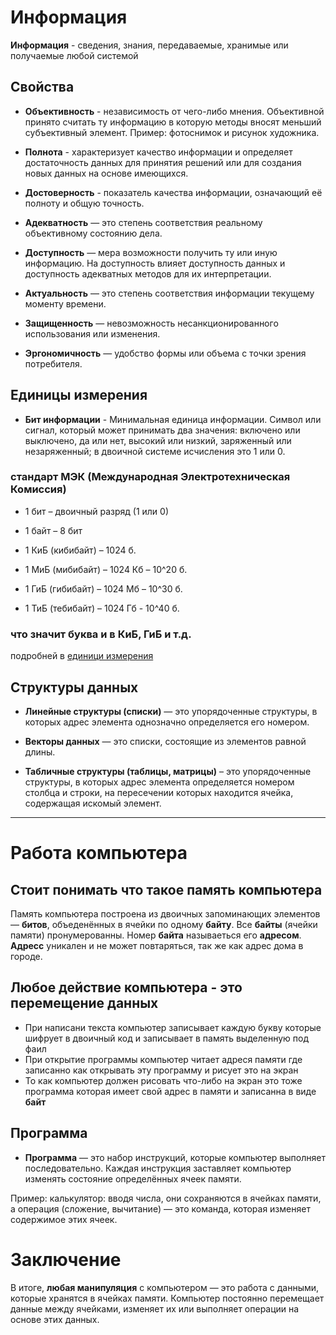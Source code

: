 <!-- Базовая теория информации, память, биты и байты (разжевать пиздриям что всё что в компе происходит это манипуляция памятью тупа, отдельными ячейками и массивами ячеек, а жылезо уже эту хуйню захардкожено интерпретирует, например рисует хуйню на мониторе -->

# Информация
**Информация** - сведения, знания, передаваемые, хранимые или получаемые любой системой

## Свойства
* **Объективность** - независимость от чего-либо мнения. Объективной принято считать ту информацию в которую методы вносят меньший субъективный элемент. 
Пример: фотоснимок и рисунок художника.

* **Полнота** - характеризует качество информации и определяет достаточность данных для принятия решений или для создания новых данных на основе имеющихся.

* **Достоверность** - показатель качества информации, означающий её полноту и общую точность.

* **Адекватность** — это степень соответствия реальному объективному состоянию дела.

* **Доступность** — мера возможности получить ту или иную информацию. На доступность влияет доступность данных и доступность адекватных методов для их интерпретации.

* **Актуальность** — это степень соответствия информации текущему моменту времени.

* **Защищенность** — невозможность несанкционированного использования или изменения.

* **Эргономичность** — удобство формы или объема с точки зрения потребителя.

## Единицы измерения

* **Бит информации** - Минимальная единица информации. Символ или сигнал, который может принимать два значения: включено или выключено, да или нет, высокий или низкий, заряженный или незаряженный; в двоичной системе исчисления это 1 или 0.

### стандарт МЭК (Международная Электротехническая Комиссия)
* 1 бит – двоичный разряд (1 или 0) 

* 1 байт – 8 бит 

* 1 КиБ (кибибайт) – 1024 б.

* 1 МиБ (мибибайт) – 1024 Кб – 10^20 б.

* 1 ГиБ (гибибайт) – 1024 Мб – 10^30 б.

* 1 ТиБ (тебибайт) – 1024 Гб - 10^40 б.

### что значит буква **и** в **КиБ**, **ГиБ** и т.д.
подробней в [единици измерения](MEASURE_UNITS.md)

## Структуры данных

* **Линейные структуры (списки)** — это упорядоченные структуры, в которых адрес элемента однозначно определяется его номером.

* **Векторы данных** — это списки, состоящие из элементов равной длины.

* **Табличные структуры (таблицы, матрицы)** – это упорядоченные структуры, в которых адрес элемента определяется номером столбца и строки, на пересечении которых находится ячейка, содержащая искомый элемент.

---

# Работа компьютера
## Стоит понимать что такое память компьютера
Память компьютера построена из двоичных запоминающих элементов — **битов**, объеденённых в ячейки по одному **байту**. Все **байты** (ячейки памяти) пронумерованны. Номер **байта** называеться его **адресом**. **Адресс** уникален и не может повтаряться, так же как адрес дома в городе.

## Любое действие компьютера - это перемещение данных
* При написани текста компьютер записывает каждую букву которые шифрует в двоичный код и записывает в память выделенную под фаил
* При открытие программы компьютер читает адреся памяти где записанно как открывать эту программу и рисует это на экран
* То как компьютер должен рисовать что-либо на экран это тоже программа которая имеет свой адрес в памяти и записанна в виде **байт**

## Программа 
* **Программа** — это набор инструкций, которые компьютер выполняет последовательно. Каждая инструкция заставляет компьютер изменять состояние определённых ячеек памяти.

Пример: калькулятор: вводя числа, они сохраняются в ячейках памяти, а операция (сложение, вычитание) — это команда, которая изменяет содержимое этих ячеек.

# Заключение
В итоге, **любая манипуляция** с компьютером — это работа с данными, которые хранятся в ячейках памяти. Компьютер постоянно перемещает данные между ячейками, изменяет их или выполняет операции на основе этих данных.

<!--
```
|                             ДВОЙНОЕ СЛОВО                             |
|--------|--------|--------|--------|--------|--------|--------|--------|
|               СЛОВО               |               СЛОВО               |
|--------|--------|--------|--------|--------|--------|--------|--------|
|    ПОЛУСЛОВО    |    ПОЛУСЛОВО    |    ПОЛУСЛОВО    |    ПОЛУСЛОВО    |
|--------|--------|--------|--------|--------|--------|--------|--------|
| Байт 0 | Байт 1 | Байт 2 | Байт 3 | Байт 4 | Байт 5 | Байт 6 | Байт 7 |
```
-->

